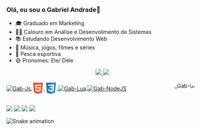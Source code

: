 ### Olá, eu sou o Gabriel Andrade👋

- 🎓 Graduado em Marketing
- 👨‍🎓 Calouro em Análise e Desenvolimento de Sistemas
- 📚 Estudando Desenvolvimento Web
- 💙 Música, jogos, filmes e séries
- 🎣 Pesca esportiva
- 😄 Pronomes: Ele/ Dele

<div align="center">
<a href="https://linkedin.com/in/gabriel-andradev">
<img height="170em" src="https://github-readme-stats.vercel.app/api?username=gabriel-andradev&show_icons=true&theme=dracula&include_all_commits=true&count_private=true"/>
<img height="170em" src="https://github-readme-stats.vercel.app/api/top-langs/?username=gabriel-andradev&layout=compact&langs_count=7&theme=dracula"/>
</div>
<div style="display: inline_block"><br>
  <img align="center" alt="Gab-Js" height="30" width="auto" src="https://cdn.jsdelivr.net/gh/devicons/devicon/icons/javascript/javascript-original.svg">
  <img align="center" alt="Gab-HTML" height="30" width="auto" src="https://raw.githubusercontent.com/devicons/devicon/master/icons/html5/html5-original.svg">
  <img align="center" alt="Gab-CSS" height="30" width="auto" src="https://raw.githubusercontent.com/devicons/devicon/master/icons/css3/css3-original.svg">
  <img align="center" alt="Gab-Lua" height="30" width="auto" src="https://cdn.jsdelivr.net/gh/devicons/devicon/icons/lua/lua-original.svg">
  <img align="center" alt="Gab-NodeJS" height="30" width="auto" src="https://cdn.jsdelivr.net/gh/devicons/devicon/icons/nodejs/nodejs-original.svg">
  <img align="right" alt="Gab-GIF" height="150" style="border-radius:50px;" src="https://media0.giphy.com/media/iIGT8Y1rOYhBpdHh1C/200.webp?cid=ecf05e474bko556jfworqa5u4iyoyz3ci85kp3r08uyhszaa&rid=200.webp&ct=s">
</div>
  
  ##

  <div> 

  <a href="https://instagram.com/gbrl.andrade" target="_blank"><img src="https://img.shields.io/badge/-Instagram-%23E4405F?style=for-the-badge&logo=instagram&logoColor=white" target="_blank"></a>
 	<a href="https://www.twitch.tv/gueibruiel" target="_blank"><img src="https://img.shields.io/badge/Twitch-9146FF?style=for-the-badge&logo=twitch&logoColor=white" target="_blank"></a>
  <a href = "mailto:gandrade.dev@gmail.com"><img src="https://img.shields.io/badge/-Gmail-%23333?style=for-the-badge&logo=gmail&logoColor=white" target="_blank"></a>
  <a href="https://www.linkedin.com/in/gabriel-andradev" target="_blank"><img src="https://img.shields.io/badge/-LinkedIn-%230077B5?style=for-the-badge&logo=linkedin&logoColor=white" target="_blank"></a> 
 
  ![Snake animation](https://github.com/gabriel-andradev/gabriel-andradev/blob/output/github-contribution-grid-snake.svg)
 
</div>
